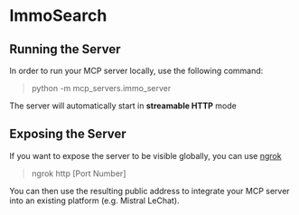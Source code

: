 # ImmoSearch

## Running the Server

In order to run your MCP server locally, use the following command:

> python -m mcp_servers.immo_server

The server will automatically start in **streamable HTTP** mode

## Exposing the Server

If you want to expose the server to be visible globally, you can use [ngrok]()

> ngrok http [Port Number]

You can then use the resulting public address to integrate your MCP server into an existing platform (e.g. Mistral LeChat).


